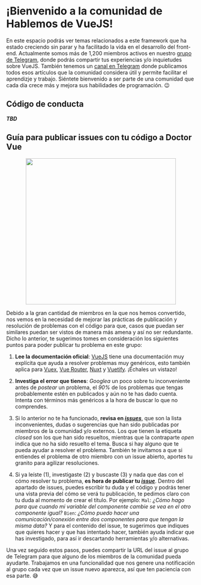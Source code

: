 # ¡Bienvenido a la comunidad de Hablemos de VueJS!

En este espacio podrás ver temas relacionados a este framework que ha estado creciendo sin parar y ha facilitado la vida en el desarrollo del front-end. Actualmente somos más de 1,200 miembros activos en nuestro [grupo de Telegram](https://t.me/vuejsEs), donde podrás compartir tus experiencias y/o inquietudes sobre VueJS. También tenemos un [canal en Telegram](https://t.me/VuejsEspCanal) donde publicamos todos esos artículos que la comunidad considera útil y permite facilitar el aprendizje y trabajo. Siéntete bienvenido a ser parte de una comunidad que cada día crece más y mejora sus habilidades de programación. 😉

## Código de conducta

_**TBD**_

## Guía para publicar issues con tu código a Doctor Vue

<p align="center">
  <img width="400" height="389" src="https://i.imgur.com/vxCIgZV.png">

</p>


Debido a la gran cantidad de miembros en la que nos hemos convertido, nos vemos en la necesidad de mejorar las prácticas de publicación y resolución de problemas con el código para que, casos que puedan ser similares puedan ser vistos de manera más amena y así no ser redundante. Dicho lo anterior, te sugerimos tomes en consideración los siguientes puntos para poder publicar tu problema en este grupo:

1. **Lee la documentación oficial**: [VueJS](https://vuejs.org/) tiene una documentación muy explícita que ayuda a resolver problemas muy genéricos, esto también aplica para [Vuex](https://vuex.vuejs.org/), [Vue Router](https://router.vuejs.org/), [Nuxt]() y [Vuetify](https://vuetifyjs.com/es-MX/). ¡Échales un vistazo!

2. **Investiga el error que tienes**: _Googlea_ un poco sobre tu inconveniente antes de _postear_ un problema, el _90%_ de los problemas que tengas probablemente estén en publicados y aún no te has dado cuenta. Intenta con términos más genéricos a la hora de buscar lo que no comprendes.
3. Si lo anterior no te ha funcionado, **revisa en [_issues_](https://github.com/HablemosDeVueJS/Community-data-binding/issues)**, que son la lista inconvenientes, dudas o sugerencias que han sido publicadas por miembros de la comunidad y/o externos. Los que tienen la etiqueta _closed_ son los que han sido resueltos, mientras que la contraparte _open_ indica que no ha sido resuelto el tema. Busca si hay alguno que te pueda ayudar a resolver el problema. También te invitamos a que si entiendes el problema de otro miembro con un issue abierto, aportes tu granito para agilizar resoluciones.
4. Si ya leíste (1), investigaste (2) y buscaste (3) y nada que das con el cómo resolver tu problema, **es hora de publicar tu [_issue_](https://github.com/HablemosDeVueJS/Community-data-binding/issues)**. Dentro del apartado de issues, puedes escribir tu duda y el código y podrás tener una vista previa del cómo se verá tu publicación, te pedimos claro con tu duda al momento de crear el título. Por ejemplo:
`Mal`: _¿Cómo hago para que cuando mi variable del componente cambie se vea en el otro componente igual?_
`Bien`: _¿Cómo puedo hacer una comunicación/conexión entre dos componentes para que tengan la misma data?_
Y para el contenido del issue, te sugerimos que indiques que quieres hacer y que has intentado hacer, también ayuda indicar que has investigado, para así ir descartando herramientas y/o alternativas.

Una vez seguido estos pasos, puedes compartir la URL del issue al grupo de Telegram para que alguno de los miembros de la comunidad pueda ayudarte. Trabajamos en una funcionalidad que nos genere una notificación al grupo cada vez que un issue nuevo aparezca, así que ten paciencia con esa parte. 😅
